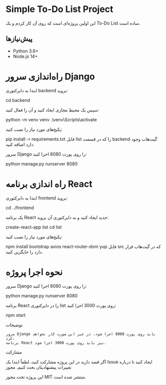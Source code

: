 # Simple To-Do List Project

این اولین پروژه‌ای است که روی آن کار کردم و یک To-Do List ساده است.

## پیش‌نیازها

- Python 3.6+
- Node.js 14+

# راه‌اندازی سرور Django

ابتدا به دایرکتوری backend بروید:


cd backend


سپس یک محیط مجازی ایجاد کنید و آن را فعال کنید:


python -m venv venv
.\venv\Scripts\activate



پکیج‌های مورد نیاز را نصب کنید:


pip install -r requirements.txt
فایل list را که در قسمت backend گیت‌هاب وجود دارد اضافه کنید.



سرور Django را روی پورت 8080 اجرا کنید:

python manage.py runserver 8080



# راه اندازی برنامه React

ابتدا به دایرکتوری frontend بروید:


cd ../frontend


یک برنامه React جدید ایجاد کنید و به دایرکتوری آن بروید:


create-react-app list
cd list



پکیج‌های مورد نیاز را نصب کنید:


npm install bootstrap axios react-router-dom yup
فایل src که در گیت‌هاب قرار دارد را جایگزین کنید.






# نحوه اجرا پروژه

 سرور Django را روی پورت 8080 اجرا کنید:



python manage.py runserver 8080

برنامه React را در دایرکتوری list روی پورت 3000 اجرا کنید:

npm start



توضیحات

    سرور Django باید روی پورت 8080 اجرا شود، در غیر این صورت کار نخواهد کرد.
    برنامه React نیز باید روی پورت 3000 اجرا شود.

مشارکت

اگر قصد دارید در این پروژه مشارکت کنید، لطفاً ابتدا یک Issue ایجاد کنید تا درباره تغییرات پیشنهادیتان بحث کنیم.
مجوز

این پروژه تحت مجوز MIT منتشر شده است.
